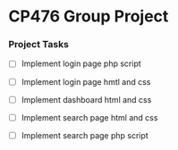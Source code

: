 # CP476 Group Project

### Project Tasks
- [ ] Implement login page php script
- [ ] Implement login page hmtl and css
- [ ] Implement dashboard html and css
- [ ] Implement search page html and css
- [ ] Implement search page php script

